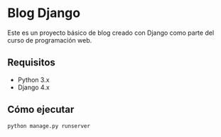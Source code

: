 # Blog Django

Este es un proyecto básico de blog creado con Django como parte del curso de programación web.

## Requisitos

- Python 3.x
- Django 4.x

## Cómo ejecutar

```bash
python manage.py runserver
